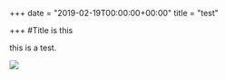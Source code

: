 +++
date = "2019-02-19T00:00:00+00:00"
title = "test"

+++
\#Title is this

this is a test.

![](/uploads/_FLM0156.jpg)